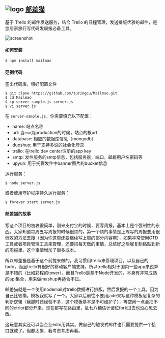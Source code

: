 ![logo](http://ww3.sinaimg.cn/large/61ff0de3gw1e8xjt122lpj201e01mmwy.jpg) [邮差猫](http://mailmao.com)
---

基于 Trello 的邮件发送服务，结合 Trello 的日程管理，发送排版优雅的邮件，是您居家旅行写代码发周报必备工具。

![screenshot](http://ww1.sinaimg.cn/large/61ff0de3gw1e8xjy1tqpgj20eo0c8wfi.jpg)

#### 如何安装
````
$ npm install mailmao
````

#### 范例代码

签出代码库，填好配置文件
````
$ git clone https://github.com/turingou/Mailmao.git
$ cd Mailmao
$ cp server-sample.js server.js
$ vi server.js
````
在 `server-sample.js`，你需要填充以下配置：
- name: 站点名称
- url: 当`env`为production的时候，站点的根url
- database: 相应的数据库信息（mongodb）
- duoshuo: 用于支持多说的社会化登录
- trello: 在trello dev center注册的app key
- smtp: 发件服务的smtp信息，包括服务器，端口，邮箱用户名密码等
- upyun: 用于托管发件中banner图片的bucket信息

运行服务：
````
$ node server.js
````
或者使用守护程序持久运行服务：
````
$ forever start server.js
````

#### 邮差猫的故事

写这个项目的初衷很简单，刚来支付宝的时候，要写周报，基本上是个强制性的东西。大家知道每周五写周报的时候很烦的，第一个烦的事情是上周写的周报要用很低效的方法去搜（因为你这周还要继续写上周的部分内容嘛），如果平常使用GTD工具或者项目管理工具来管理，还要把每天做的事情，总结好之后呢复制粘贴到新的周报里。这个事情增加了很多成本。

所以邮差猫是基于这个前提来做的，我习惯用trello来管理项目，以及自己的todo，而且trello有很好的移动客户端支持。所以trello相对于国内一些app来说算是不错的（比如彩程的tower），而且Trello是基于Node开发的，本身有非常成熟的api集合，用来做mashup再适合不过。

邮差猫就是一个使用nodemail对trello数据进行排版，然后发报的一个工具。因为自己比较懒，模板我就写了一个。大家以后前往不要用jade来写这种模板层复杂的判断逻辑（我那时还经验不多，这个模板基本是不可维护了），等空闲一点会把不同的ctrler都分开来，现在都写在路由里，乱七八糟估计诸位fork过去也没心思去改。

这玩意其实还可以当企业edm用其实。做自己的触发式邮件也只需要提供一个接口就成了。但都太累，我考虑考虑再看。